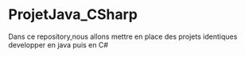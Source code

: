 # ProjetJava_CSharp
Dans ce repository,nous allons mettre en place des projets identiques developper en java puis en C#
